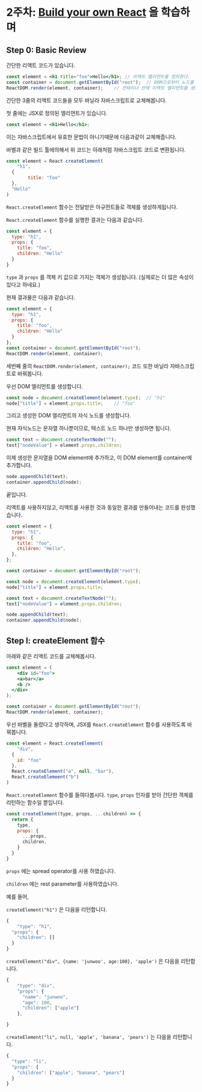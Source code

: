 # 2주차: [Build your own React](https://pomb.us/build-your-own-react/) 을 학습하며



## Step 0: Basic Review

간단한 리액트 코드가 있습니다.

```jsx
const element = <h1 title="foo">Hello</h1>;	// 리액트 엘리먼트를 정의한다.
const container = document.getElementById("root");	// DOM으로부터 노드를 얻는다.
ReactDOM.render(element, container);	// 컨테이너 안에 리액트 엘리먼트를 생성한다.
```



간단한 3줄의 리액트 코드들을 모두 바닐라 자바스크립트로 교체해봅니다.

첫 줄에는 JSX로 정의된 엘리먼트가 있습니다.

```jsx
const element = <h1>Hello</h1>;
```

이는 자바스크립트에서 유효한 문법이 아니기때문에 다음과같이 교체해줍니다.

바벨과 같은 빌드 툴에의해서 위 코드는 아래처럼 자바스크립트 코드로 변환됩니다.

```javascript
const element = React.createElement(
	"h1",
  {
		title: "foo"
  },
  "Hello"
)
```

`React.createElement` 함수는 전달받은 아규먼트들로 객체를 생성하게됩니다.

`React.createElement` 함수를 실행한 결과는 다음과 같습니다.

```javascript
const element = {
  type: "h1",
  props: {
    title: "foo",
    children: "Hello"
  }
}
```

`type` 과 `props` 를 객체 키 값으로 가지는 객체가 생성됩니다. (실제로는 더 많은 속성이 있다고 하네요.)

현재 결과물은 다음과 같습니다.

```jsx
const element = {
  type: "h1",
  props: {
    title: "foo",
    children: "Hello"
  }
};
const container = document.getElementById("root");
ReactDOM.render(element, container);
```

세번째 줄의 `ReactDOM.render(element, container);` 코드 또한 바닐라 자바스크립트로 바꿔봅니다.

우선 DOM 엘리먼트를 생성합니다.

```javascript
const node = document.createElement(element.type);	// "h1"
node["title"] = element.props.title;	// "foo"
```

그리고 생성한 DOM 엘리먼트의 자식 노드를 생성합니다.

현재 자식노드는 문자열 하나뿐이므로, 텍스트 노드 하나만 생성하면 됩니다.

```javascript
const text = document.createTextNode("");
test["nodeValue"] = element.props.children;
```

이제 생성한 문자열을 DOM element에 추가하고, 이 DOM element를 container에 추가합니다.

```javascript
node.appendChild(text);
container.appendChild(node);
```

끝입니다.

리액트를 사용하지않고, 리액트를 사용한 것과 동일한 결과를 만들어내는 코드를 완성했습니다.

```javascript
const element = {
  type: "h1",
  props: {
    title: "foo",
    children: "Hello",
  },
};

const container = document.getElementById("root");

const node = document.createElement(element.type);
node["title"] = element.props.title;

const text = document.createTextNode("");
text["nodeValue"] = element.props.children;

node.appendChild(text);
container.appendChild(node);
```



## Step I: createElement 함수

아래와 같은 리액트 코드를 교체해봅시다.

```jsx
const element = (
	<div id="foo">
  	<a>bar</a>
    <b />
  </div>
);

const container = document.getElementById("root");
ReactDOM.render(element, container);
```

우선 바벨을 돌렸다고 생각하며, JSX를 `React.createElement` 함수를 사용하도록 바꿔봅니다.

```javascript
const element = React.createElement(
	"div",
  {
    id: "foo"
  },
  React.createElement("a", null, "bar"),
  React.createElemeent("b")
)
```

`React.createElement` 함수를 들여다봅시다. `type`, `props` 인자를 받아 간단한 객체를 리턴하는 함수일 뿐입니다.

```javascript
const createElement(type, props, ...children) => {
  return {
    type,
    props: {
      ...props,
      children,
    }
  }
}
```

`props` 에는 spread operator를 사용 하였습니다.

`children` 에는 rest parameter를 사용하였습니다.

예를 들어,

 `createElement("h1")` 은 다음을 리턴합니다.

```javascript
{
	"type": "h1",
  "props": {
    "children": []
  } 
}
```

`createElement("div", {name: 'junwoo', age:100}, 'apple')` 은 다음을 리턴합니다.

```javascript
{
    "type": "div",
    "props": {
      "name": "junwoo",
      "age": 100,
      "children": ["apple"]
    },

}
```

`createElement("li", null, 'apple', 'banana', 'pears')` 는 다음을 리턴합니다.

```javascript
{
  "type": "li",
  "props": {
    "children": ["apple", "banana", "pears"]
  }
}
```



